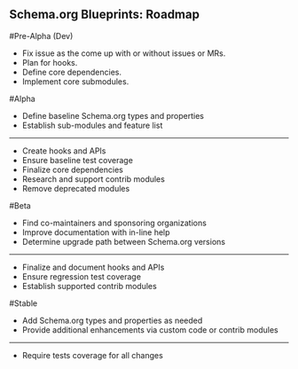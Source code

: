 Schema.org Blueprints: Roadmap
------------------------------

#Pre-Alpha (Dev)

- Fix issue as the come up with or without issues or MRs.
- Plan for hooks.
- Define core dependencies.
- Implement core submodules.

#Alpha

- Define baseline Schema.org types and properties
- Establish sub-modules and feature list
--------------------------------------------------------------------------------
- Create hooks and APIs
- Ensure baseline test coverage
- Finalize core dependencies
- Research and support contrib modules
- Remove deprecated modules

#Beta

- Find co-maintainers and sponsoring organizations
- Improve documentation with in-line help
- Determine upgrade path between Schema.org versions
--------------------------------------------------------------------------------
- Finalize and document hooks and APIs
- Ensure regression test coverage
- Establish supported contrib modules

#Stable 
 
- Add Schema.org types and properties as needed
- Provide additional enhancements via custom code or contrib modules
--------------------------------------------------------------------------------
- Require tests coverage for all changes
